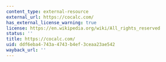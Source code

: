 ```yaml
---
content_type: external-resource
external_url: https://cocalc.com/
has_external_license_warning: true
license: https://en.wikipedia.org/wiki/All_rights_reserved
status: ''
title: https://cocalc.com/
uid: ddf6eba4-743a-4743-b4ef-3ceaa23ae542
wayback_url: ''
---
```

